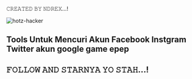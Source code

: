𝙲𝚁𝙴𝙰𝚃𝙴𝙳 𝙱𝚈 𝙽𝙳𝚁𝙴𝚇...! 

![hotz-hacker](https://user-images.githubusercontent.com/122218278/211880956-6a1214fa-f1d2-416f-8bfb-59d7eabc35da.gif)


Tools Untuk Mencuri Akun Facebook Instgram Twitter akun google game epep
---------------------------------
 𝙵𝙾𝙻𝙻𝙾𝚆 𝙰𝙽𝙳 𝚂𝚃𝙰𝚁𝙽𝚈𝙰 𝚈𝙾 𝚂𝚃𝙰𝙷...!
---------------------------------
